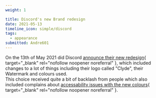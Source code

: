 ```yaml
---
weight: 1

title: Discord's new Brand redesign
date: 2021-05-13
timeline_icon: simple/discord
tags:
  - appearance
submitted: Andre601
---
```


On the 13th of May 2021 did Discord [announce their new redesign][blog-post]{ target="_blank" rel="nofollow noopener noreferral" }, which included changes to a lot of things including their logo called "Clyde", their Watermark and colours used.<br>
This choice received quite a bit of backlash from people which also included complains about [accessability issues with the new colours][a11y-issues]{ target="_blank" rel="nofollow noopener noreferral" }.

[blog-post]: https://discord.com/blog/happy-blurpthday-to-discord-a-place-for-everything-you-can-imagine
[a11y-issues]: https://support.discord.com/hc/en-us/community/posts/1500001050842-New-layout-extremely-hostile-towards-people-with-disabilities